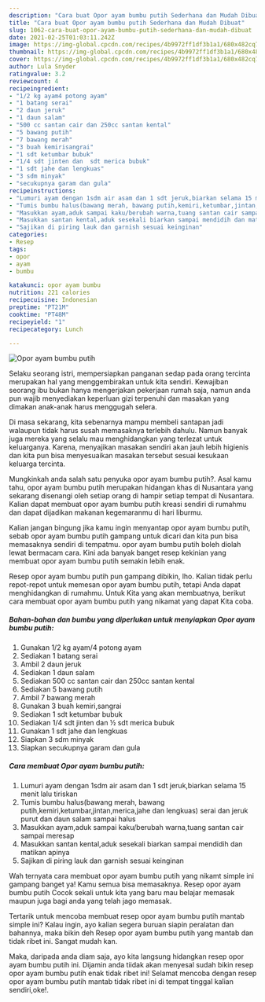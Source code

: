 ```yaml
---
description: "Cara buat Opor ayam bumbu putih Sederhana dan Mudah Dibuat"
title: "Cara buat Opor ayam bumbu putih Sederhana dan Mudah Dibuat"
slug: 1062-cara-buat-opor-ayam-bumbu-putih-sederhana-dan-mudah-dibuat
date: 2021-02-25T01:03:11.242Z
image: https://img-global.cpcdn.com/recipes/4b9972ff1df3b1a1/680x482cq70/opor-ayam-bumbu-putih-foto-resep-utama.jpg
thumbnail: https://img-global.cpcdn.com/recipes/4b9972ff1df3b1a1/680x482cq70/opor-ayam-bumbu-putih-foto-resep-utama.jpg
cover: https://img-global.cpcdn.com/recipes/4b9972ff1df3b1a1/680x482cq70/opor-ayam-bumbu-putih-foto-resep-utama.jpg
author: Lula Snyder
ratingvalue: 3.2
reviewcount: 4
recipeingredient:
- "1/2 kg ayam4 potong ayam"
- "1 batang serai"
- "2 daun jeruk"
- "1 daun salam"
- "500 cc santan cair dan 250cc santan kental"
- "5 bawang putih"
- "7 bawang merah"
- "3 buah kemirisangrai"
- "1 sdt ketumbar bubuk"
- "1/4 sdt jinten dan  sdt merica bubuk"
- "1 sdt jahe dan lengkuas"
- "3 sdm minyak"
- "secukupnya garam dan gula"
recipeinstructions:
- "Lumuri ayam dengan 1sdm air asam dan 1 sdt jeruk,biarkan selama 15 menit lalu tiriskan"
- "Tumis bumbu halus(bawang merah, bawang putih,kemiri,ketumbar,jintan,merica,jahe dan lengkuas) serai dan jeruk purut dan daun salam sampai halus"
- "Masukkan ayam,aduk sampai kaku/berubah warna,tuang santan cair sampai meresap"
- "Masukkan santan kental,aduk sesekali biarkan sampai mendidih dan matikan apinya"
- "Sajikan di piring lauk dan garnish sesuai keinginan"
categories:
- Resep
tags:
- opor
- ayam
- bumbu

katakunci: opor ayam bumbu 
nutrition: 221 calories
recipecuisine: Indonesian
preptime: "PT21M"
cooktime: "PT48M"
recipeyield: "1"
recipecategory: Lunch

---
```



![Opor ayam bumbu putih](https://img-global.cpcdn.com/recipes/4b9972ff1df3b1a1/680x482cq70/opor-ayam-bumbu-putih-foto-resep-utama.jpg)

Selaku seorang istri, mempersiapkan panganan sedap pada orang tercinta merupakan hal yang menggembirakan untuk kita sendiri. Kewajiban seorang ibu bukan hanya mengerjakan pekerjaan rumah saja, namun anda pun wajib menyediakan keperluan gizi terpenuhi dan masakan yang dimakan anak-anak harus menggugah selera.

Di masa  sekarang, kita sebenarnya mampu membeli santapan jadi walaupun tidak harus susah memasaknya terlebih dahulu. Namun banyak juga mereka yang selalu mau menghidangkan yang terlezat untuk keluarganya. Karena, menyajikan masakan sendiri akan jauh lebih higienis dan kita pun bisa menyesuaikan masakan tersebut sesuai kesukaan keluarga tercinta. 



Mungkinkah anda salah satu penyuka opor ayam bumbu putih?. Asal kamu tahu, opor ayam bumbu putih merupakan hidangan khas di Nusantara yang sekarang disenangi oleh setiap orang di hampir setiap tempat di Nusantara. Kalian dapat membuat opor ayam bumbu putih kreasi sendiri di rumahmu dan dapat dijadikan makanan kegemaranmu di hari liburmu.

Kalian jangan bingung jika kamu ingin menyantap opor ayam bumbu putih, sebab opor ayam bumbu putih gampang untuk dicari dan kita pun bisa memasaknya sendiri di tempatmu. opor ayam bumbu putih boleh diolah lewat bermacam cara. Kini ada banyak banget resep kekinian yang membuat opor ayam bumbu putih semakin lebih enak.

Resep opor ayam bumbu putih pun gampang dibikin, lho. Kalian tidak perlu repot-repot untuk memesan opor ayam bumbu putih, tetapi Anda dapat menghidangkan di rumahmu. Untuk Kita yang akan membuatnya, berikut cara membuat opor ayam bumbu putih yang nikamat yang dapat Kita coba.

<!--inarticleads1-->

##### Bahan-bahan dan bumbu yang diperlukan untuk menyiapkan Opor ayam bumbu putih:

1. Gunakan 1/2 kg ayam/4 potong ayam
1. Sediakan 1 batang serai
1. Ambil 2 daun jeruk
1. Sediakan 1 daun salam
1. Sediakan 500 cc santan cair dan 250cc santan kental
1. Sediakan 5 bawang putih
1. Ambil 7 bawang merah
1. Gunakan 3 buah kemiri,sangrai
1. Sediakan 1 sdt ketumbar bubuk
1. Sediakan 1/4 sdt jinten dan ½ sdt merica bubuk
1. Gunakan 1 sdt jahe dan lengkuas
1. Siapkan 3 sdm minyak
1. Siapkan secukupnya garam dan gula




<!--inarticleads2-->

##### Cara membuat Opor ayam bumbu putih:

1. Lumuri ayam dengan 1sdm air asam dan 1 sdt jeruk,biarkan selama 15 menit lalu tiriskan
1. Tumis bumbu halus(bawang merah, bawang putih,kemiri,ketumbar,jintan,merica,jahe dan lengkuas) serai dan jeruk purut dan daun salam sampai halus
1. Masukkan ayam,aduk sampai kaku/berubah warna,tuang santan cair sampai meresap
1. Masukkan santan kental,aduk sesekali biarkan sampai mendidih dan matikan apinya
1. Sajikan di piring lauk dan garnish sesuai keinginan




Wah ternyata cara membuat opor ayam bumbu putih yang nikamt simple ini gampang banget ya! Kamu semua bisa memasaknya. Resep opor ayam bumbu putih Cocok sekali untuk kita yang baru mau belajar memasak maupun juga bagi anda yang telah jago memasak.

Tertarik untuk mencoba membuat resep opor ayam bumbu putih mantab simple ini? Kalau ingin, ayo kalian segera buruan siapin peralatan dan bahannya, maka bikin deh Resep opor ayam bumbu putih yang mantab dan tidak ribet ini. Sangat mudah kan. 

Maka, daripada anda diam saja, ayo kita langsung hidangkan resep opor ayam bumbu putih ini. Dijamin anda tiidak akan menyesal sudah bikin resep opor ayam bumbu putih enak tidak ribet ini! Selamat mencoba dengan resep opor ayam bumbu putih mantab tidak ribet ini di tempat tinggal kalian sendiri,oke!.

